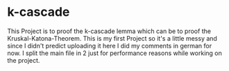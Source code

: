 # k-cascade
This Project is to proof the k-cascade lemma which can be to proof the Kruskal-Katona-Theorem. This is my first Project so it's a little messy and since I didn't predict uploading it here I did my comments in german for now. 
I split the main file in 2 just for performance reasons while working on the project.
